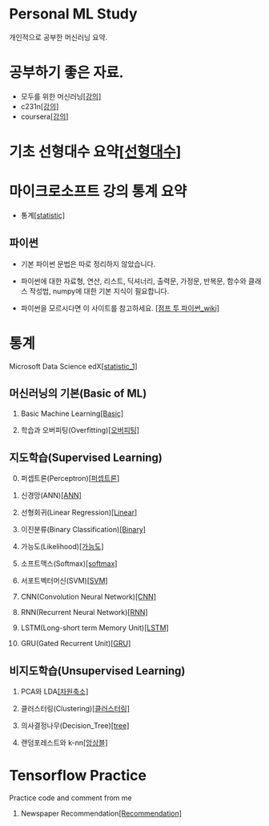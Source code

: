 # Personal ML Study
개인적으로 공부한 머신러닝 요약.

# 공부하기 좋은 자료.
- 모두를 위한 머신러닝[[강의]](http://hunkim.github.io/ml/)
- c231n[[강의]](https://www.youtube.com/watch?v=vT1JzLTH4G4&list=PLC1qU-LWwrF64f4QKQT-Vg5Wr4qEE1Zxk)
- coursera[[강의]](https://www.coursera.org/learn/machine-learning)



# 기초 선형대수 요약[[선형대수]](https://nbviewer.jupyter.org/gist/gihyunkim/e52e2dbadde7b30c8d524a12a310685c/%EC%84%A0%ED%98%95%EB%8C%80%EC%88%98%20%EC%A0%95%EB%A6%AC.ipynb)


# 마이크로소프트 강의 통계 요약
- 통계[[statistic]](https://nbviewer.jupyter.org/gist/gihyunkim/bf115a5e9c4aa8c67f4ce5858db1f4ca)


## 파이썬
  - 기본 파이썬 문법은 따로 정리하지 않았습니다.
  
  
  - 파이썬에 대한 자료형, 연산, 리스트, 딕셔너리, 출력문, 가정문, 반복문, 함수와 클래스 작성법, numpy에 대한 기본 지식이 필요합니다.
  
  
  - 파이썬을 모르시다면 이 사이트를 참고하세요. [[점프 투 파이썬_wiki]](https://wikidocs.net/book/1)
 
 
# 통계
Microsoft Data Science edX[[statistic_1]](https://nbviewer.jupyter.org/gist/gihyunkim/4a9275b3955a754db33d2bfa72503599)

## 머신러닝의 기본(Basic of ML)
1. Basic Machine Learning[[Basic]](https://nbviewer.jupyter.org/gist/gihyunkim/f7d2d1982d20e0815d80327000254bcb)


2. 학습과 오버피팅(Overfitting)[[오버피팅]](https://nbviewer.jupyter.org/gist/gihyunkim/5f6c486b195203aefeabd0b61a031e24)

## 지도학습(Supervised Learning)
0. 퍼셉트론(Perceptron)[[퍼셉트론]](https://nbviewer.jupyter.org/gist/gihyunkim/3762d08914628cc00d61c2cf827feffc)


1. 신경망(ANN)[[ANN]](https://nbviewer.jupyter.org/gist/gihyunkim/7e16fa3ddbd00f426cc05a620b4e6209)


2. 선형회귀(Linear Regression)[[Linear]](https://nbviewer.jupyter.org/gist/gihyunkim/4245ec9968439e3418864893e5f20d5d)


3. 이진분류(Binary Classification)[[Binary]](https://nbviewer.jupyter.org/gist/gihyunkim/3e9edb09286a220cf8aec63cd24da9c6)


4. 가능도(Likelihood)[[가능도]](https://nbviewer.jupyter.org/gist/gihyunkim/d11b003dcfe081c087275820d61e4f1c)


5. 소프트맥스(Softmax)[[softmax]](https://nbviewer.jupyter.org/gist/gihyunkim/027b1aac0efafd001d514a6b09e6f00b)


6. 서포트벡터머신(SVM)[[SVM]](https://nbviewer.jupyter.org/gist/gihyunkim/a7eacd0e8eee41c62b755bd89d87cf3c)


5. CNN(Convolution Neural Network)[[CNN]](https://nbviewer.jupyter.org/gist/gihyunkim/2ddffc8b85bbe7b05bd62d6b1d3e5e6e)


6. RNN(Recurrent Neural Network)[[RNN]](https://nbviewer.jupyter.org/gist/gihyunkim/01675389d30351a4e7c51b16c814c2cd)


7. LSTM(Long-short term Memory Unit)[[LSTM]](https://nbviewer.jupyter.org/gist/gihyunkim/77d0408405ec712ffb6af4176c8ce44e)


8. GRU(Gated Recurrent Unit)[[GRU]](https://nbviewer.jupyter.org/gist/gihyunkim/0f6b693cf2e08a02d68b0407e6588655)



## 비지도학습(Unsupervised Learning)
1. PCA와 LDA[[차원축소]](https://nbviewer.jupyter.org/gist/gihyunkim/f87456718baedc7231cc6e304237e9f2)


2. 클러스터링(Clustering)[[클러스터링]](https://nbviewer.jupyter.org/gist/gihyunkim/f1ec7c2fda37db3e676278312ba4c1d4)


3. 의사결정나무(Decision_Tree)[[tree]](https://nbviewer.jupyter.org/gist/gihyunkim/d80521e2a904b9a28555ce9cecd58eb2)


4. 랜덤포레스트와 k-nn[[앙상블]](https://nbviewer.jupyter.org/gist/gihyunkim/19f88e7a9bde472fc677048f938e8482)


# Tensorflow Practice
Practice code and comment from me


1. Newspaper Recommendation[[Recommendation]](https://nbviewer.jupyter.org/gist/gihyunkim/f73436eheh4186a04c8458933fee748a2ec134186a04c8458933fee748a2ec1)
